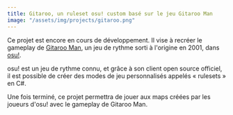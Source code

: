 ```yaml
---
title: Gitaroo, un ruleset osu! custom basé sur le jeu Gitaroo Man
image: "/assets/img/projects/gitaroo.png"
---
```


Ce projet est encore en cours de développement. Il vise à recréer le gameplay de [Gitaroo Man](https://fr.wikipedia.org/wiki/Gitaroo_Man), un jeu de rythme sorti à l'origine en 2001, dans [osu!](https://osu.ppy.sh/).

osu! est un jeu de rythme connu, et grâce à son client open source officiel, il est possible de créer des modes de jeu personnalisés appelés « rulesets » en C#.

Une fois terminé, ce projet permettra de jouer aux maps créées par les joueurs d'osu! avec le gameplay de Gitaroo Man.